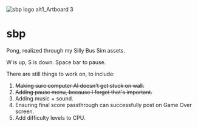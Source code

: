 ![sbp logo alt1_Artboard 3](https://user-images.githubusercontent.com/108698268/203157487-44ab2517-5c75-4761-971e-fadcbdc2ebf7.png)
# sbp
Pong, realized through my Silly Bus Sim assets.

W is up,
S is down.
Space bar to pause.

There are still things to work on, to include:
1. <s>Making sure computer AI doesn't get stuck on wall.</s>
2. <s>Adding pause menu, because I forgot that's important.</s>
3. Adding music + sound.<br>
4. Ensuring final score passthrough can successfully post on Game Over screen.
5. Add difficulty levels to CPU.

